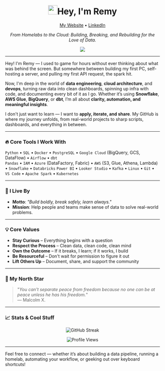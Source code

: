 <h1 align="center"><img src="https://media.giphy.com/media/kH1DBkPNyZPOk0BxrM/giphy.gif" width="30px">Hey, I'm Remy</h1>
<p align="center">
  <a href="https://remyinthecloud.com">My Website</a> •
  <a href="https://www.linkedin.com/in/remypauljr/">LinkedIn</a>
</p>

<p align="center">
  <i>From Homelabs to the Cloud: Building, Breaking, and Rebuilding for the Love of Data.</i>
</p>

<p align="center">
  <img src="https://readme-typing-svg.demolab.com/?lines=Learning+Never+Stops...;Data+Engineer;Always+Tinkering+with+New+Ideas;Building+One+Project+at+a+Time" />
</p>

---

Hey! I'm Remy — I used to game for hours without ever thinking about what was behind the screen. But somewhere between building my first PC, self-hosting a server, and pulling my first API request, the spark hit.

Now, I'm deep in the world of **data engineering**, **cloud architecture**, and **devops**, turning raw data into clean dashboards, spinning up infra with code, and documenting every bit of it as I go. Whether it’s using **Snowflake**, **AWS Glue**, **BigQuery**, or **dbt**, I’m all about **clarity, automation, and meaningful insights**.

I don't just want to learn — I want to **apply, iterate, and share**. My GitHub is where my journey unfolds, from real-world projects to sharp scripts, dashboards, and everything in between.

---

### 🔥 Core Tools I Work With

`Python` • `SQL` • `Docker` • `PostgreSQL` • `Google Cloud` (BigQuery, GCS, DataFlow) • `Airflow` • `dbt`  
`Pandas` • `IAM` • `Azure` (DataFactory, Fabric) • `AWS` (S3, Glue, Athena, Lambda) • `Snowflake` • `Databricks`
`Power BI` • `Looker Studio` • `Kafka` • `Linux` • `Git` • `VS Code` • `Apache Spark` • `Kubernetes` 

---

### 🎯 I Live By

- **Motto**: _"Build boldly, break safely, learn always."_
- **Mission**: Help people and teams make sense of data to solve real-world problems.
  
---

### 💡 Core Values

- **Stay Curious** – Everything begins with a question  
- **Respect the Process** – Clean data, clean code, clean mind  
- **Own the Outcome** – If it breaks, I learn; if it works, I build  
- **Be Resourceful** – Don't wait for permission to figure it out  
- **Lift Others Up** – Document, share, and support the community

---

### 🌠 My North Star

> "_You can't separate peace from freedom because no one can be at peace unless he has his freedom._"  
> — Malcolm X.

---

### 📈 Stats & Cool Stuff

<p align="center">
  <img src="https://github-readme-streak-stats.herokuapp.com/?user=remyinthecloud&theme=tokyonight" alt="GitHub Streak" />
</p>

<p align="center">
  <img src="https://komarev.com/ghpvc/?username=remyinthecloud&color=blueviolet" alt="Profile Views" />
</p>

---

Feel free to connect — whether it’s about building a data pipeline, running a homelab, automating your workflow, or geeking out over keyboard shortcuts!
